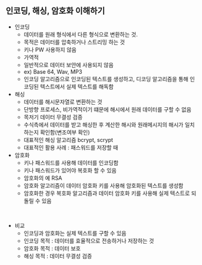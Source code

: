 ## 인코딩, 해싱, 암호화 이해하기
* 인코딩
  * 데이터를 원래 형식에서 다른 형식으로 변환하는 것.
  * 목적은 데이터를 압축하거나 스트리밍 하는 것
  * 키나 PW 사용하지 않음
  * 가역적
  * 일반적으로 데이터 보안에 사용되지 않음
  * ex) Base 64, Wav, MP3
  * 인코딩 알고리즘으로 인코딩된 텍스트를 생성하고, 디코딩 알고리즘을 통해 인코딩된 텍스트에서 실제 텍스트를 해독함
* 해싱
  * 데이터를 해시문자열로 변환하는 것
  * 단방향 프로세스, 비가역적이기 떄문에 해시에서 원래 데이터를 구할 수 없음
  * 목저기 데이터 무결성 검증
  * 수식측에서 데이터를 받고 해싱한 후 계산한 해시와 원래메시지의 해시가 일치하는지 확인함(변조여부 확인)
  * 대표적인 해싱 알고리즘 bcrypt, scrypt
  * 대표적인 활용 사례 : 패스워드를 저장할 때
* 암호화
  * 키나 패스워드를 사용해 데이터를 인코딩함
  * 키나 패스워드가 있어야 복호화 할 수 있음
  * 암호화의 예 RSA
  * 암호화 알고리즘이 데이터 암호화 키를 사용해 암호화된 텍스트를 생성함
  * 암호화한 경우 복호화 알고리즘과 데이터 암호화 키를 사용해 실제 텍스트로 되돌릴 수 있음

<br>

* 비교
  * 인코딩과 암호화는 실제 텍스트를 구할 수 있음 
  * 인코딩 목적 : 데이터를 효율적으로 전송하거나 저장하는 것
  * 암호화 목적 : 데이터 보호
  * 해싱 목적 : 데이터 무결성 검증
